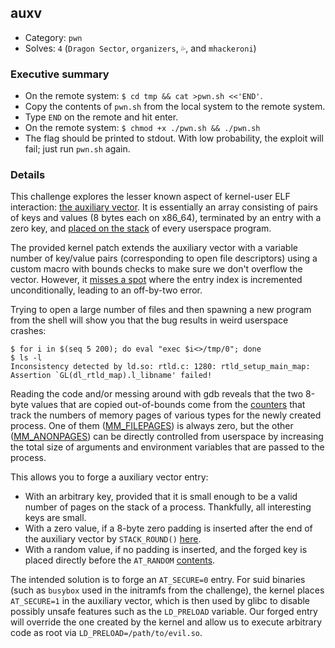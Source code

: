 ## auxv

* Category: `pwn`
* Solves: `4` (`Dragon Sector`, `organizers`, `💦`, and `mhackeroni`)

### Executive summary

* On the remote system: `$ cd tmp && cat >pwn.sh <<'END'`.
* Copy the contents of `pwn.sh` from the local system to the remote system.
* Type `END` on the remote and hit enter.
* On the remote system: `$ chmod +x ./pwn.sh && ./pwn.sh`
* The flag should be printed to stdout. With low probability, the exploit will fail; just run `pwn.sh` again.

### Details

This challenge explores the lesser known aspect of kernel-user ELF interaction: [the auxiliary vector](https://man7.org/linux/man-pages/man3/getauxval.3.html).
It is essentially an array consisting of pairs of keys and values (8 bytes each on x86_64), terminated by an entry with a zero key, and [placed on the stack](https://iq.thc.org/how-does-linux-start-a-process) of every userspace program.

The provided kernel patch extends the auxiliary vector with a variable number of key/value pairs (corresponding to open file descriptors) using a custom macro with bounds checks to make sure we don't overflow the vector. However, it [misses a spot](https://elixir.bootlin.com/linux/v6.1.69/source/fs/binfmt_elf.c#L297) where the entry index is incremented unconditionally, leading to an off-by-two error.

Trying to open a large number of files and then spawning a new program from the shell will show you that the bug results in weird userspace crashes:
```
$ for i in $(seq 5 200); do eval "exec $i<>/tmp/0"; done
$ ls -l
Inconsistency detected by ld.so: rtld.c: 1280: rtld_setup_main_map: Assertion `GL(dl_rtld_map).l_libname' failed!
```

Reading the code and/or messing around with gdb reveals that the two 8-byte values that are copied out-of-bounds come from the [counters](https://elixir.bootlin.com/linux/v6.1.69/source/include/linux/mm_types_task.h#L49) that track the numbers of memory pages of various types for the newly created process. One of them ([MM_FILEPAGES](https://elixir.bootlin.com/linux/v6.1.69/source/include/linux/mm_types_task.h#L32)) is always zero, but the other ([MM_ANONPAGES](https://elixir.bootlin.com/linux/v6.1.69/source/include/linux/mm_types_task.h#L33)) can be directly controlled from userspace by increasing the total size of arguments and environment variables that are passed to the process.

This allows you to forge a auxiliary vector entry:
  * With an arbitrary key, provided that it is small enough to be a valid number of pages on the stack of a process. Thankfully, all interesting keys are small.
  * With a zero value, if a 8-byte zero padding is inserted after the end of the auxiliary vector by `STACK_ROUND()` [here](https://elixir.bootlin.com/linux/v6.1.69/source/fs/binfmt_elf.c#L303).
  * With a random value, if no padding is inserted, and the forged key is placed directly before the `AT_RANDOM` [contents](https://elixir.bootlin.com/linux/v6.1.69/source/fs/binfmt_elf.c#L238).

The intended solution is to forge an `AT_SECURE=0` entry. For suid binaries (such as `busybox` used in the initramfs from the challenge), the kernel places `AT_SECURE=1` in the auxiliary vector, which is then used by glibc to disable possibly unsafe features such as the `LD_PRELOAD` variable. Our forged entry will override the one created by the kernel and allow us to execute arbitrary code as root via `LD_PRELOAD=/path/to/evil.so`.
